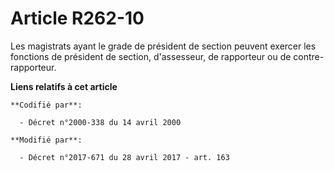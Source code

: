 # Article R262-10

Les magistrats ayant le grade de président de section peuvent exercer les fonctions de président de section, d'assesseur, de
rapporteur ou de contre-rapporteur.

**Liens relatifs à cet article**

	**Codifié par**:

	  - Décret n°2000-338 du 14 avril 2000

	**Modifié par**:

	  - Décret n°2017-671 du 28 avril 2017 - art. 163
